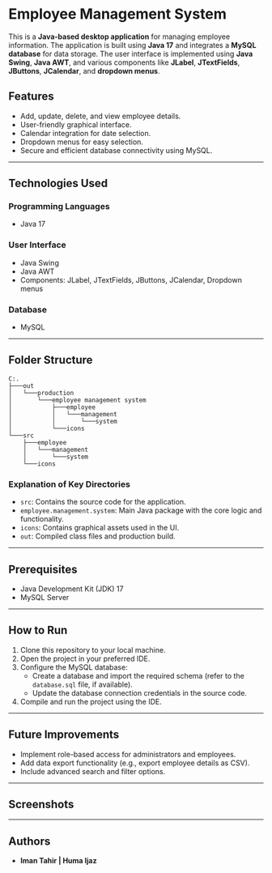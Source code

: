 
# Employee Management System  

This is a **Java-based desktop application** for managing employee information. The application is built using **Java 17** and integrates a **MySQL database** for data storage. The user interface is implemented using **Java Swing**, **Java AWT**, and various components like **JLabel**, **JTextFields**, **JButtons**, **JCalendar**, and **dropdown menus**.

## Features  

- Add, update, delete, and view employee details.  
- User-friendly graphical interface.  
- Calendar integration for date selection.  
- Dropdown menus for easy selection.  
- Secure and efficient database connectivity using MySQL.  

---

## Technologies Used  

### Programming Languages  
- Java 17  

### User Interface  
- Java Swing  
- Java AWT  
- Components: JLabel, JTextFields, JButtons, JCalendar, Dropdown menus  

### Database  
- MySQL  

---

## Folder Structure  

```plaintext
C:.
├───out
│   └───production
│       └───employee management system
│           ├───employee
│           │   └───management
│           │       └───system
│           └───icons
└───src
    ├───employee
    │   └───management
    │       └───system
    └───icons
```

### Explanation of Key Directories  

- `src`: Contains the source code for the application.  
- `employee.management.system`: Main Java package with the core logic and functionality.  
- `icons`: Contains graphical assets used in the UI.  
- `out`: Compiled class files and production build.  

---

## Prerequisites  

- Java Development Kit (JDK) 17  
- MySQL Server  

---

## How to Run  

1. Clone this repository to your local machine.  
2. Open the project in your preferred IDE.  
3. Configure the MySQL database:
   - Create a database and import the required schema (refer to the `database.sql` file, if available).  
   - Update the database connection credentials in the source code.  
4. Compile and run the project using the IDE.  

---

## Future Improvements  

- Implement role-based access for administrators and employees.  
- Add data export functionality (e.g., export employee details as CSV).  
- Include advanced search and filter options.  

---

## Screenshots  

---

## Authors  

- **Iman Tahir | Huma Ijaz** 
